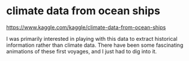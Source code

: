 # climate data from ocean ships

https://www.kaggle.com/kaggle/climate-data-from-ocean-ships

I was primarily interested in playing with this data to extract
historical information rather than climate data. There have been some
fascinating animations of these first voyages, and I just had to dig
into it.
